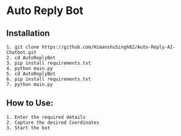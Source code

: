 # Auto Reply Bot
## Installation
    1. git clone https://github.com/HimanshuSingh82/Auto-Reply-AI-Chatbot.git
    2. cd AutoReplyBot
    3. pip install requirements.txt
    4. python main.py
    5. cd AutoReplyBot
    6. pip install requirements.txt
    7. python main.py

## How to Use:
    1. Enter the required details
    2. Capture the desired Coordinates
    3. Start the bot

